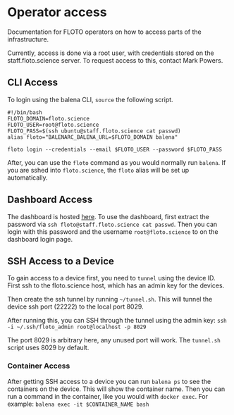 # Operator access

Documentation for FLOTO operators on how to access parts of the infrastructure.

Currently, access is done via a root user, with credentials stored on the
staff.floto.science server. To request access to this, contact Mark Powers.

## CLI Access

To login using the balena CLI, `source` the following script.

```
#!/bin/bash
FLOTO_DOMAIN=floto.science
FLOTO_USER=root@floto.science
FLOTO_PASS=$(ssh ubuntu@staff.floto.science cat passwd)
alias floto="BALENARC_BALENA_URL=$FLOTO_DOMAIN balena"

floto login --credentials --email $FLOTO_USER --password $FLOTO_PASS
```

After, you can use the `floto` command as you would normally run `balena`.
If you are sshed into `floto.science`, the `floto` alias will be set up
automatically.

## Dashboard Access

The dashboard is hosted [here](https://admin.floto.science/).
To use the dashboard, first extract the password via 
`ssh floto@staff.floto.science cat passwd`.
Then you can login with this password and the username `root@floto.science` to
on the dashboard login page.

## SSH Access to a Device

To gain access to a device first, you need to `tunnel` using the device ID.
First ssh to the floto.science host, which has an admin key for the devices.

Then create the ssh tunnel by running `~/tunnel.sh`. This will tunnel the device
ssh port (22222) to the local port 8029.

After running this, you can SSH through the tunnel using the admin key:
`ssh -i ~/.ssh/floto_admin root@localhost -p 8029`

The port 8029 is arbitrary here, any unused port will work. The `tunnel.sh`
script uses 8029 by default.

### Container Access

After getting SSH access to a device you can run `balena ps` to see the
containers on the device. This will show the container name. Then you can run a
command in the container, like you would with `docker exec`. For example:
`balena exec -it $CONTAINER_NAME bash`


